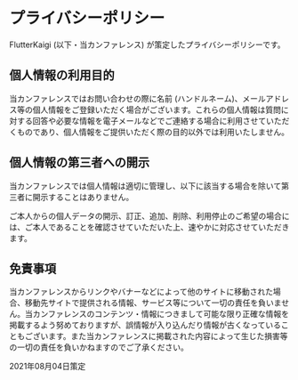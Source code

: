 # プライバシーポリシー

FlutterKaigi (以下・当カンファレンス) が策定したプライバシーポリシーです。

## 個人情報の利用目的

当カンファレンスではお問い合わせの際に名前 (ハンドルネーム)、メールアドレス等の個人情報をご登録いただく場合がございます。これらの個人情報は質問に対する回答や必要な情報を電子メールなどでご連絡する場合に利用させていただくものであり、個人情報をご提供いただく際の目的以外では利用いたしません。

## 個人情報の第三者への開示

当カンファレンスでは個人情報は適切に管理し、以下に該当する場合を除いて第三者に開示することはありません。

ご本人からの個人データの開示、訂正、追加、削除、利用停止のご希望の場合には、ご本人であることを確認させていただいた上、速やかに対応させていただきます。

## 免責事項

当カンファレンスからリンクやバナーなどによって他のサイトに移動された場合、移動先サイトで提供される情報、サービス等について一切の責任を負いません。当カンファレンスのコンテンツ・情報につきまして可能な限り正確な情報を掲載するよう努めておりますが、誤情報が入り込んだり情報が古くなっていることもございます。また当カンファレンスに掲載された内容によって生じた損害等の一切の責任を負いかねますのでご了承ください。

2021年08月04日策定
